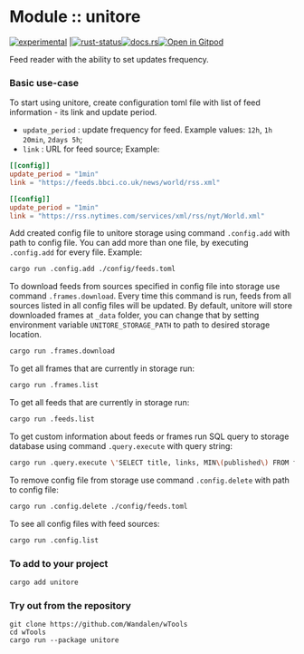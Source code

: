 
# Module :: unitore
<!--{ generate.module_header.start() }-->
 [![experimental](https://raster.shields.io/static/v1?label=&message=experimental&color=orange)](https://github.com/emersion/stability-badges#experimental) |[![rust-status](https://github.com/Wandalen/wTools/actions/workflows/module_unitore_push.yml/badge.svg)](https://github.com/Wandalen/wTools/actions/workflows/module_unitore_push.yml)[![docs.rs](https://img.shields.io/docsrs/unitore?color=e3e8f0&logo=docs.rs)](https://docs.rs/unitore)[![Open in Gitpod](https://raster.shields.io/static/v1?label=try&message=online&color=eee&logo=gitpod&logoColor=eee)](https://gitpod.io/#RUN_PATH=.,SAMPLE_FILE=sample%2Frust%2Funitore_trivial%2Fsrc%2Fmain.rs,RUN_POSTFIX=--example%20unitore_trivial/https://github.com/Wandalen/wTools)
<!--{ generate.module_header.end }-->

Feed reader with the ability to set updates frequency.

### Basic use-case

To start using unitore, create configuration toml file with list of feed information - its link and update period.

- `update_period` : update frequency for feed. Example values: `12h`, `1h 20min`, `2days 5h`;
- `link` : URL for feed source; 
Example:


```toml
[[config]]
update_period = "1min" 
link = "https://feeds.bbci.co.uk/news/world/rss.xml"

[[config]]
update_period = "1min"
link = "https://rss.nytimes.com/services/xml/rss/nyt/World.xml"

```
Add created config file to unitore storage using command `.config.add` with path to config file.
You can add more than one file, by executing `.config.add` for every file. Example:
```bash
cargo run .config.add ./config/feeds.toml
```
To download feeds from sources specified in config file into storage use command `.frames.download`.
Every time this command is run, feeds from all sources listed in all config files will be updated.
By default, unitore will store downloaded frames at `_data` folder, you can change that by setting
environment variable `UNITORE_STORAGE_PATH` to path to desired storage location.
```bash
cargo run .frames.download
```
To get all frames that are currently in storage run:
```bash
cargo run .frames.list
```
To get all feeds that are currently in storage run:
```bash
cargo run .feeds.list
```
To get custom information about feeds or frames run SQL query to storage database using command `.query.execute` with query string:
```bash
cargo run .query.execute \'SELECT title, links, MIN\(published\) FROM frame\'
```
To remove config file from storage use command `.config.delete` with path to config file:
```bash
cargo run .config.delete ./config/feeds.toml
```
To see all config files with feed sources:
```bash
cargo run .config.list
```


### To add to your project

```bash
cargo add unitore
```

### Try out from the repository

``` shell test
git clone https://github.com/Wandalen/wTools
cd wTools
cargo run --package unitore
```
